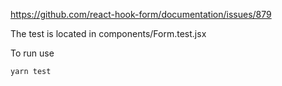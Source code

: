 https://github.com/react-hook-form/documentation/issues/879

The test is located in components/Form.test.jsx


To run use

```bash
yarn test
```
